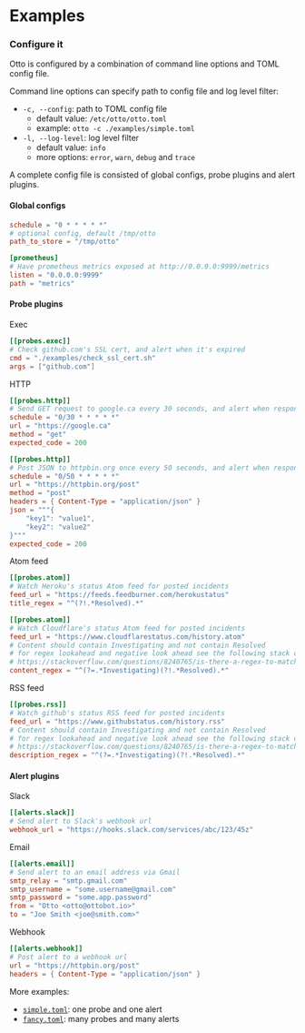 # Examples

### Configure it

Otto is configured by a combination of command line options and TOML config file.

Command line options can specify path to config file and log level filter:

- `-c, --config`: path to TOML config file
  - default value: `/etc/otto/otto.toml`
  - example: `otto -c ./examples/simple.toml`
- `-l, --log-level`: log level filter
  - default value: `info`
  - more options: `error`, `warn`, `debug` and `trace`

A complete config file is consisted of global configs, probe plugins and alert plugins.

#### Global configs

```toml
schedule = "0 * * * * *"
# optional config, default /tmp/otto
path_to_store = "/tmp/otto"

[prometheus]
# Have prometheus metrics exposed at http://0.0.0.0:9999/metrics
listen = "0.0.0.0:9999"
path = "metrics"
```

#### Probe plugins

Exec

```toml
[[probes.exec]]
# Check github.com's SSL cert, and alert when it's expired
cmd = "./examples/check_ssl_cert.sh"
args = ["github.com"]
```

HTTP

```toml
[[probes.http]]
# Send GET request to google.ca every 30 seconds, and alert when response status code is not 200
schedule = "0/30 * * * * *"
url = "https://google.ca"
method = "get"
expected_code = 200

[[probes.http]]
# Post JSON to httpbin.org once every 50 seconds, and alert when response status code is not 200
schedule = "0/50 * * * * *"
url = "https://httpbin.org/post"
method = "post"
headers = { Content-Type = "application/json" }
json = """{
    "key1": "value1",
    "key2": "value2"
}"""
expected_code = 200
```

Atom feed

```toml
[[probes.atom]]
# Watch Heroku's status Atom feed for posted incidents
feed_url = "https://feeds.feedburner.com/herokustatus"
title_regex = "^(?!.*Resolved).*"

[[probes.atom]]
# Watch Cloudflare's status Atom feed for posted incidents
feed_url = "https://www.cloudflarestatus.com/history.atom"
# Content should contain Investigating and not contain Resolved
# for regex lookahead and negative look ahead see the following stack overflow answer
# https://stackoverflow.com/questions/8240765/is-there-a-regex-to-match-a-string-that-contains-a-but-does-not-contain-b
content_regex = "^(?=.*Investigating)(?!.*Resolved).*"
```

RSS feed

```toml
[[probes.rss]]
# Watch github's status RSS feed for posted incidents
feed_url = "https://www.githubstatus.com/history.rss"
# Content should contain Investigating and not contain Resolved
# for regex lookahead and negative look ahead see the following stack overflow answer
# https://stackoverflow.com/questions/8240765/is-there-a-regex-to-match-a-string-that-contains-a-but-does-not-contain-b
description_regex = "^(?=.*Investigating)(?!.*Resolved).*"
```

#### Alert plugins

Slack

```toml
[[alerts.slack]]
# Send alert to Slack's webhook url
webhook_url = "https://hooks.slack.com/services/abc/123/45z"
```

Email

```toml
[[alerts.email]]
# Send alert to an email address via Gmail
smtp_relay = "smtp.gmail.com"
smtp_username = "some.username@gmail.com"
smtp_password = "some.app.password"
from = "Otto <otto@ottobot.io>"
to = "Joe Smith <joe@smith.com>"
```

Webhook

```toml
[[alerts.webhook]]
# Post alert to a webhook url
url = "https://httpbin.org/post"
headers = { Content-Type = "application/json" }
```

More examples:

- [`simple.toml`](./simple.toml): one probe and one alert
- [`fancy.toml`](./fancy.toml): many probes and many alerts
